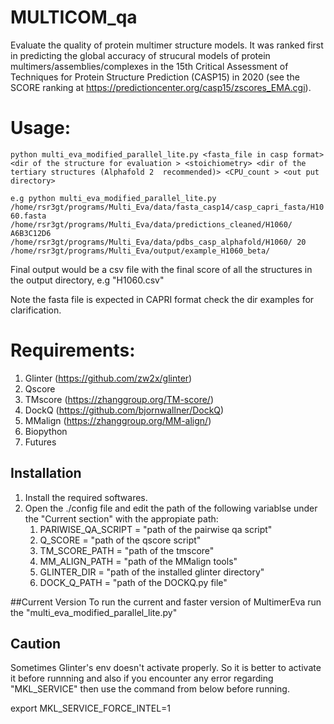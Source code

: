 # MULTICOM_qa 
Evaluate the quality of protein multimer structure models. It was ranked first in predicting the global accuracy of strucural models of protein multimers/assemblies/complexes in the 15th Critical Assessment of Techniques for Protein Structure Prediction (CASP15) in 2020 (see the SCORE ranking at https://predictioncenter.org/casp15/zscores_EMA.cgi).

# Usage:

```python multi_eva_modified_parallel_lite.py <fasta_file in casp format> <dir of the structure for evaluation > <stoichiometry> <dir of the tertiary structures (Alphafold 2  recommended)> <CPU_count > <out put directory>```

```e.g python multi_eva_modified_parallel_lite.py /home/rsr3gt/programs/Multi_Eva/data/fasta_casp14/casp_capri_fasta/H1060.fasta /home/rsr3gt/programs/Multi_Eva/data/predictions_cleaned/H1060/ A6B3C12D6 /home/rsr3gt/programs/Multi_Eva/data/pdbs_casp_alphafold/H1060/ 20 /home/rsr3gt/programs/Multi_Eva/output/example_H1060_beta/```

Final output would be a csv file with the final score of all the structures in the output directory, e.g "H1060.csv"

Note the fasta file is expected in CAPRI format check the dir examples for clarification.
# Requirements:
1. Glinter (https://github.com/zw2x/glinter)
2. Qscore 
3. TMscore (https://zhanggroup.org/TM-score/)
4. DockQ (https://github.com/bjornwallner/DockQ)
5. MMalign (https://zhanggroup.org/MM-align/)
6. Biopython 
7. Futures
  
## Installation
1. Install the required softwares.
2. Open the ./config file and edit the path of the following variablse under the "Current section" with the appropiate path:
    1. PARIWISE_QA_SCRIPT = "path of the pairwise qa script"
    2. Q_SCORE = "path of the qscore script"
    3. TM_SCORE_PATH = "path of the tmscore"
    4. MM_ALIGN_PATH = "path of the MMalign tools"
    5. GLINTER_DIR = "path of the installed glinter directory"
    6. DOCK_Q_PATH = "path of the DOCKQ.py file"
   

##Current Version
To run the current and faster version of MultimerEva run the "multi_eva_modified_parallel_lite.py"


## Caution
Sometimes Glinter's env doesn't activate properly. So it is better to activate it before runnning and also if you encounter any error regarding "MKL_SERVICE" then use the command from below before running.

export MKL_SERVICE_FORCE_INTEL=1
